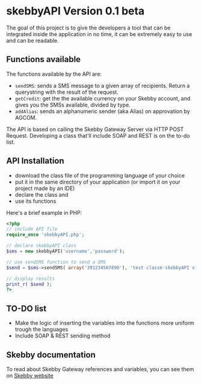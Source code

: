 # skebbyAPI Version 0.1 beta

The goal of this project is to give the developers a tool that can be integrated inside the application in no time, it can be extremely easy to use and can be readable.

## Functions available
The functions available by the API are:

- `sendSMS`: sends a SMS message to a given array of recipients. Return a querystring with the result of the request.
- `getCredit`: get the the available currency on your Skebby account, and gives you the SMSs available, divided by type.
- `addAlias`: sends an alphanumeric sender (aka Alias) on approvation by AGCOM.

The API is based on calling the Skebby Gateway Server via HTTP POST Request. Developing a class that'll include SOAP and REST is on the to-do list.

## API Installation
- download the class file of the programming language of your choice
- put it in the same directory of your application (or import it on your project made by an IDE)
- declare the class and
- use its functions

Here's a brief example in PHP:

```php
<?php
// include API file
require_once 'skebbyAPI.php';

// declare skebbyAPI class
$sms = new skebbyAPI('username','password');

// use sendSMS function to send a SMS
$send = $sms->sendSMS( array('391234567890'), 'test classe skebbyAPI via PHP' );

// display results
print_r( $send );
?>
```

## TO-DO list
- Make the logic of inserting the variables into the functions more uniform trough the languages
- Include SOAP & REST sending method

## Skebby documentation
To read about Skebby Gateway references and variables, you can see them on [Skebby website](http://www.skebby.it/business/index/send-docs)